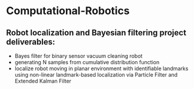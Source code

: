 # Computational-Robotics

## Robot localization and Bayesian filtering project deliverables:

- Bayes filter for binary sensor vacuum cleaning robot
- generating N samples from cumulative distribution function
- localize robot moving in planar environment with identifiable landmarks using non-linear landmark-based localization via Particle Filter and Extended Kalman Filter
